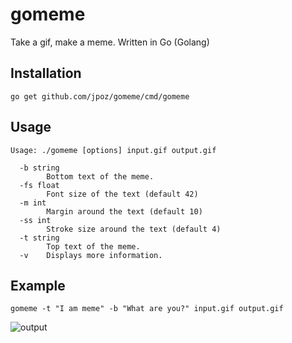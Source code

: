 # gomeme

Take a gif, make a meme. Written in Go (Golang)

## Installation

```
go get github.com/jpoz/gomeme/cmd/gomeme
```

## Usage

```shell
Usage: ./gomeme [options] input.gif output.gif

  -b string
        Bottom text of the meme.
  -fs float
        Font size of the text (default 42)
  -m int
        Margin around the text (default 10)
  -ss int
        Stroke size around the text (default 4)
  -t string
        Top text of the meme.
  -v    Displays more information.
```


## Example

```shell
gomeme -t "I am meme" -b "What are you?" input.gif output.gif
```

![output](https://cloud.githubusercontent.com/assets/12866/20644884/876f1740-b3fc-11e6-9718-15d7d69791a4.gif)

